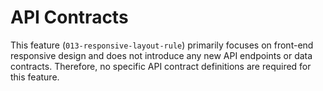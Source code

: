 # API Contracts

This feature (`013-responsive-layout-rule`) primarily focuses on front-end responsive design and does not introduce any new API endpoints or data contracts. Therefore, no specific API contract definitions are required for this feature.
